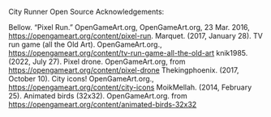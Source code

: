 City Runner Open Source Acknowledgements: 

Bellow. “Pixel Run.” OpenGameArt.org, OpenGameArt.org, 23 Mar. 2016, https://opengameart.org/content/pixel-run.
Marquet. (2017, January 28). TV run game (all the Old Art). OpenGameArt.org., https://opengameart.org/content/tv-run-game-all-the-old-art 
knik1985. (2022, July 27). Pixel drone. OpenGameArt.org, from https://opengameart.org/content/pixel-drone 
Thekingphoenix. (2017, October 10). City icons! OpenGameArt.org., https://opengameart.org/content/city-icons 
MoikMellah. (2014, February 25). Animated birds (32x32). OpenGameArt.org. from https://opengameart.org/content/animated-birds-32x32 


